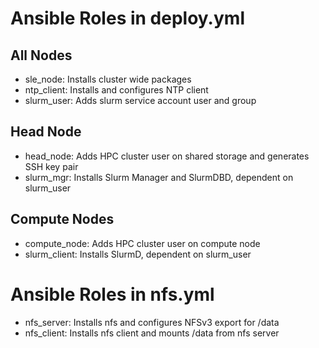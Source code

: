 # Ansible Roles in deploy.yml

## All Nodes
* sle_node: Installs cluster wide packages
* ntp_client: Installs and configures NTP client
* slurm_user: Adds slurm service account user and group

## Head Node
* head_node: Adds HPC cluster user on shared storage and generates SSH key pair
* slurm_mgr: Installs Slurm Manager and SlurmDBD, dependent on slurm_user

## Compute Nodes
* compute_node: Adds HPC cluster user on compute node
* slurm_client: Installs SlurmD, dependent on slurm_user

# Ansible Roles in nfs.yml

* nfs_server: Installs nfs and configures NFSv3 export for /data
* nfs_client: Installs nfs client and mounts /data from nfs server
